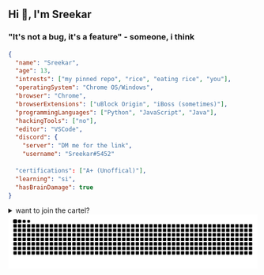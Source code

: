 ## Hi 👋, I'm Sreekar

### "It's not a bug, it's a feature" - someone, i think

```json
{
  "name": "Sreekar",
  "age": 13,
  "intrests": ["my pinned repo", "rice", "eating rice", "you"],
  "operatingSystem": "Chrome OS/Windows",
  "browser": "Chrome",
  "browserExtensions": ["uBlock Origin", "iBoss (sometimes)"],
  "programmingLanguages": ["Python", "JavaScript", "Java"],
  "hackingTools": ["no"],
  "editor": "VSCode",
  "discord": {
    "server": "DM me for the link",
    "username": "Sreekar#5452"

  "certifications": ["A+ (Unoffical)"],
  "learning": "si",
  "hasBrainDamage": true
}
```
<details>
<summary>want to join the cartel?</summary>
<br>
<table><tbody><tr><td><a href="https://octo-ring.com/"><img src="https://octo-ring.com/static/img/widget/top.png" width="99%" alt="Octo Ring logo" align="top"></a><br><a href="https://octo-ring.com/p/Sreekar617/prev"><img src="https://octo-ring.com/static/img/widget/prev.png" width="33%" alt="previous" align="top" title="previous profile"></a><a href="https://octo-ring.com/p/Sreekar617/random"><img src="https://octo-ring.com/static/img/widget/random.png" width="33%" alt="random" align="top" title="random profile"></a><a href="https://octo-ring.com/p/Sreekar617/next"><img src="https://octo-ring.com/static/img/widget/next.png" width="33%" alt="next" align="top" title="next profile"></a><br><a href="https://octo-ring.com/"><img src="https://octo-ring.com/static/img/widget/bottom.png" width="99%" alt="check out other GitHub profiles in the Octo Ring" align="top"></a></td></tr></tbody></table>
</details>

<img src="https://raw.githubusercontent.com/365cent/365cent/main/assets/github-contribution-grid-snake.svg" alt="">
